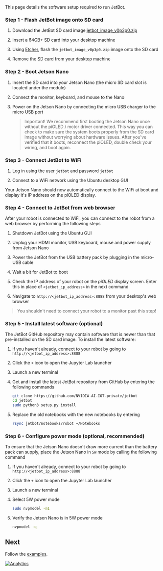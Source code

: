This page details the software setup required to run JetBot.

### Step 1 - Flash JetBot image onto SD card

1. Download the JetBot SD card image [jetbot_image_v0p3p0.zip](https://drive.google.com/file/d/19AtDdsbMN-xoKSzh1ZsBh9T4RTnzSmQh/view?usp=sharing)

2. Insert a 64GB+ SD card into your desktop machine
3. Using [Etcher](https://www.balena.io/etcher/), flash the ``jetbot_image_v0p3p0.zip`` image onto the SD card 
4. Remove the SD card from your desktop machine

### Step 2 - Boot Jetson Nano

1. Insert the SD card into your Jetson Nano (the micro SD card slot is located 
   under the module)

2. Connect the monitor, keyboard, and mouse to the Nano
3. Power on the Jetson Nano by connecting the micro USB charger to the micro USB port
   > Important! We recommend first booting the Jetson Nano once without the piOLED / motor driver connected.
   > This way you can check to make sure the system boots properly from the SD card image without 
   > worrying about hardware issues.  After you've verified that it boots, reconnect the piOLED, 
   > double check your wiring, and boot again.

### Step 3 - Connect JetBot to WiFi

1. Log in using the user ``jetbot`` and password ``jetbot``

2. Connect to a WiFi network using the Ubuntu desktop GUI

Your Jetson Nano should now automatically connect to the WiFi at boot and display it's IP address on the piOLED display.

### Step 4 - Connect to JetBot from web browser

After your robot is connected to WiFi, you can connect to the robot from a web browser by performing the following steps

1. Shutdown JetBot using the Ubuntu GUI

2. Unplug your HDMI monitor, USB keyboard, mouse and power supply from Jetson Nano
3. Power the JetBot from the USB battery pack by plugging in the micro-USB cable
4. Wait a bit for JetBot to boot
2. Check the IP address of your robot on the *piOLED* display screen.  Enter this in place of ``<jetbot_ip_address>`` in the next command
3. Navigate to ``http://<jetbot_ip_address>:8888`` from your desktop's web browser

>  You shouldn't need to connect your robot to a monitor past this step! 

### Step 5 - Install latest software (optional)

The JetBot GitHub repository may contain software that is newer than that pre-installed
on the SD card image.  To install the latest software:

1. If you haven't already, connect to your robot by going to ``http://<jetbot_ip_address>:8888``

2. Click the ``+`` icon to open the Jupyter Lab launcher
3. Launch a new terminal
2. Get and install the latest JetBot repository from GitHub by entering the following commands
    ```bash
    git clone https://github.com/NVIDIA-AI-IOT-private/jetbot
    cd jetbot
    sudo python3 setup.py install
    ``` 
3. Replace the old notebooks with the new notebooks by entering
    ```bash
    rsync jetbot/notebooks/robot ~/Notebooks
    ```

### Step 6 - Configure power mode (optional, recommended)

To ensure that the Jetson Nano doesn't draw more current than the battery pack can supply,
place the Jetson Nano in ``5W`` mode by calling the following command

1. If you haven't already, connect to your robot by going to ``http://<jetbot_ip_address>:8888``

2. Click the ``+`` icon to open the Jupyter Lab launcher
3. Launch a new terminal
4. Select 5W power mode

    ```bash
    sudo nvpmodel -m1
    ```
5. Verify the Jetson Nano is in 5W power mode
    ```bash
    nvpmodel -q
    ```

## Next

Follow the [examples](examples).


[![Analytics](https://ga-beacon.appspot.com/UA-135919510-1/jetbot/wiki/Software-Setup/?pixel)](https://github.com/igrigorik/ga-beacon)
